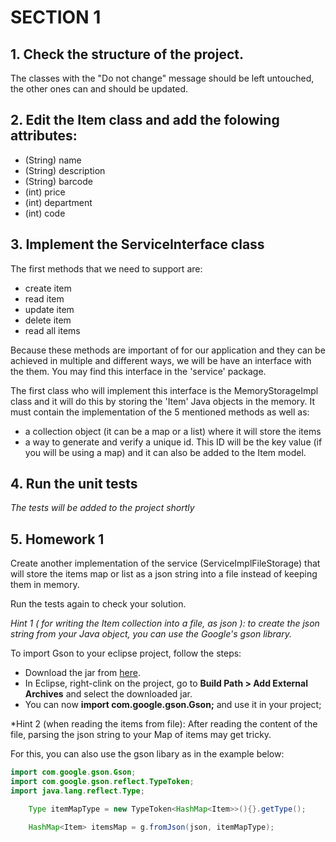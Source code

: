 # SECTION 1

## 1. Check the structure of the project.

The classes with the "Do not change" message should be left untouched, the other ones can and should be updated.

## 2. Edit the Item class and add the folowing attributes:

- (String) name
- (String) description
- (String) barcode
- (int) price
- (int) department
- (int) code


## 3. Implement the ServiceInterface class

The first methods that we need to support are:

- create item
- read item
- update item
- delete item
- read all items

Because these methods are important of for our application and they can be achieved in multiple and different ways, we will be have an interface with the them. You may find this interface in the 'service' package.

The first class who will implement this interface is the MemoryStorageImpl class and it will do this by storing the 'Item' Java objects in the memory. It must contain the implementation of the 5 mentioned methods as well as:

- a collection object (it can be a map or a list) where it will store the items
- a way to generate and verify a unique id. This ID will be the key value (if you will be using a map) and it can also be added to the Item model.

## 4. Run the unit tests

*The tests will be added to the project shortly*

## 5. Homework 1

Create another implementation of the service (ServiceImplFileStorage) that will store the items map or list as a json string into a file instead of keeping them in memory.

Run the tests again to check your solution.

*Hint 1 ( for writing the Item collection into a file, as json ): to create the json string from your Java object, you can use the Google's gson library.*

To import Gson to your eclipse project, follow the steps:
- Download the jar from [here](https://mvnrepository.com/artifact/com.google.code.gson/gson/2.8.6).
- In Eclipse, right-clink on the project, go to **Build Path > Add External Archives** and select the downloaded jar.
- You can now **import com.google.gson.Gson;** and use it in your project;

*Hint 2 (when reading the items from file): After reading the content of the file, parsing the json string to your Map of items may get tricky.

For this, you can also use the gson libary as in the example below:

```java
import com.google.gson.Gson;
import com.google.gson.reflect.TypeToken;
import java.lang.reflect.Type;
```

```java
    Type itemMapType = new TypeToken<HashMap<Item>>(){}.getType();

    HashMap<Item> itemsMap = g.fromJson(json, itemMapType);
```
